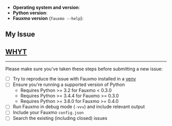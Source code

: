 - **Operating system and version**:
- **Python version**:
- **Fauxmo version** (`fauxmo --help`):

## My Issue



## [WHYT](http://mattgemmell.com/what-have-you-tried)



---

Please make sure you've taken these steps before submitting a new issue:

- [ ] Try to reproduce the issue with Fauxmo installed in a
  [venv](https://docs.python.org/3/library/venv.html)
- [ ] Ensure you're running a supported version of Python
    - Requires Python >= 3.2 for Fauxmo < 0.3.0
    - Requires Python >= 3.4.4 for Fauxmo >= 0.3.0
    - Requires Python >= 3.6.0 for Fauxmo >= 0.4.0
- [ ] Run Fauxmo in debug mode (`-vvv`) and include relevant output
- [ ] Include your Fauxmo `config.json`
- [ ] Search the existing (including closed) issues
